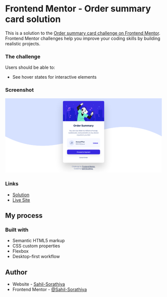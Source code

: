 # Frontend Mentor - Order summary card solution

This is a solution to the [Order summary card challenge on Frontend Mentor](https://www.frontendmentor.io/challenges/order-summary-component-QlPmajDUj). Frontend Mentor challenges help you improve your coding skills by building realistic projects. 

### The challenge

Users should be able to:

- See hover states for interactive elements

### Screenshot

![](./screenshot.png)

### Links

- [Solution](https://www.frontendmentor.io/solutions/order-summery-responsive-component-YroLgmB1z)
- [Live Site](https://goofy-franklin-c3f2da.netlify.app/)

## My process

### Built with

- Semantic HTML5 markup
- CSS custom properties
- Flexbox
- Desktop-first workflow

## Author

- Website - [Sahil-Sorathiya](https://www.github.com/Sahil-Sorathiya)
- Frontend Mentor - [@Sahil-Sorathiya](https://www.frontendmentor.io/profile/Sahil-Sorathiya)

